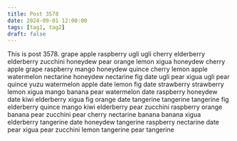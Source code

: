 ```yaml
---
title: Post 3578
date: 2024-09-01 12:00:00
tags: [tag1, tag2]
draft: false
---
```

This is post 3578.
grape
apple
raspberry
ugli
ugli
cherry
elderberry
elderberry
zucchini
honeydew
pear
orange
lemon
xigua
honeydew
cherry
apple
grape
raspberry
mango
honeydew
quince
cherry
lemon
apple
watermelon
nectarine
honeydew
nectarine
fig
date
ugli
pear
xigua
ugli
pear
quince
yuzu
watermelon
apple
date
lemon
fig
date
strawberry
strawberry
lemon
xigua
mango
banana
pear
watermelon
date
raspberry
honeydew
date
kiwi
elderberry
xigua
fig
orange
date
tangerine
tangerine
tangerine
fig
elderberry
quince
mango
kiwi
elderberry
pear
zucchini
raspberry
orange
banana
pear
zucchini
pear
cherry
nectarine
banana
banana
xigua
elderberry
tangerine
date
honeydew
tangerine
raspberry
nectarine
date
pear
xigua
pear
zucchini
lemon
tangerine
pear
tangerine
